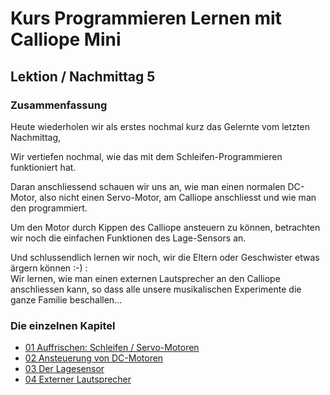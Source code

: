 # Kurs Programmieren Lernen mit Calliope Mini
   
   
   
## Lektion / Nachmittag  5

### Zusammenfassung 

Heute wiederholen wir als erstes nochmal kurz das Gelernte vom letzten Nachmittag, 

Wir vertiefen nochmal, wie das mit dem Schleifen-Programmieren funktioniert hat.

Daran anschliessend schauen wir uns an, wie man einen normalen DC-Motor, also nicht einen Servo-Motor, am Calliope anschliesst und wie man den programmiert.

Um den Motor durch Kippen des Calliope ansteuern zu können, betrachten wir noch die einfachen Funktionen des Lage-Sensors an.

Und schlussendlich lernen wir noch, wir die Eltern oder Geschwister  etwas ärgern können :-) :  
Wir lernen, wie man einen externen Lautsprecher an den Calliope anschliessen kann, so dass alle unsere musikalischen Experimente die ganze Familie beschallen...


### Die einzelnen Kapitel

* [01 Auffrischen: Schleifen / Servo-Motoren](08_01_Auffrischen/README.md)
* [02 Ansteuerung von DC-Motoren ](08_02_DC_Motoren/README.md)
* [03 Der Lagesensor ](08_03_LageSensor/README.md)
* [04 Externer Lautsprecher](08_04_ExternerLautsprecher/README.md)
